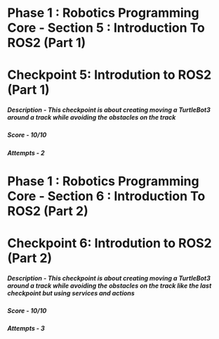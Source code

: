 # Phase 1 : Robotics Programming Core - Section 5 : Introduction To ROS2 (Part 1)
# Checkpoint 5: Introdution to ROS2 (Part 1)
##### Description - This checkpoint is about creating moving a TurtleBot3 around a track while avoiding the obstacles on the track
##### Score - 10/10
##### Attempts - 2
# Phase 1 : Robotics Programming Core - Section 6 : Introduction To ROS2 (Part 2)
# Checkpoint 6: Introdution to ROS2 (Part 2)
##### Description - This checkpoint is about creating moving a TurtleBot3 around a track while avoiding the obstacles on the track like the last checkpoint but using services and actions
##### Score - 10/10
##### Attempts - 3
